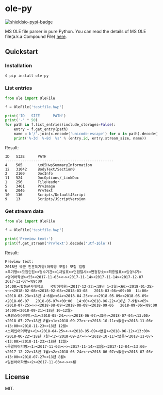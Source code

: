 # ole-py

[![shieldsio-pypi-badge]](https://pypi.org/project/ole-py/)

MS OLE file parser in pure Python.
You can read the details of MS OLE file(a.k.a Compound File)
[here](https://msdn.microsoft.com/ko-kr/library/dd942138.aspx).

## Quickstart

### Installation

```bash
$ pip install ole-py
```

### List entries

```python
from ole import OleFile

f = OleFile('testfile.hwp')

print('ID   SIZE      PATH')
print('-' * 50)
for path in f.list_entries(include_storages=False):
    entry = f.get_entry(path)
    name = b'/'.join(x.encode('unicode-escape') for x in path).decode()
    print('%-3d  %-8d  %s' % (entry.id, entry.stream_size, name))
```

Result:

```
ID   SIZE      PATH
--------------------------------------------------
4    505       \x05HwpSummaryInformation
12   31042     BodyText/Section0
2    2160      DocInfo
11   524       DocOptions/_LinkDoc
1    256       FileHeader
5    3461      PrvImage
6    2046      PrvText
10   136       Scripts/DefaultJScript
9    13        Scripts/JScriptVersion
```

### Get stream data

```python
from ole import OleFile

f = OleFile('testfile.hwp')

print('Preview text:')
print(f.get_stream('PrvText').decode('utf-16le'))
```

Result:

```
Preview text:
2018년 육군 전문특기병(어학병 포함) 모집 일정
<특기명><모집인원><접수기간><1차발표><면접일시><면접장소><최종발표><입영시기>
<영어어학병><55><2017-11-03><~><2017-11-14><2017-11-14><2017-12-07   2017-12-07><09:00
14:00><합동군사대학교   국방어학원><2017-12-22><18년 1~3월><66><2018-01-25><~><2018-02-08><2018-02-08><2018-03-08   2018-03-08><09:00  14:00><2018-03-23><18년 4~6월><64><2018-04-25><~><2018-05-09><2018-05-09><2018-06-07   2018-06-07><09:00  14:00><2018-06-22><18년 7~9월><65><2018-07-25><~><2018-08-09><2018-08-09><2018-09-06   2018-09-06><09:00  14:00><2018-09-21><18년 10~12월>
<프랑스어어학병><1><2018-05-24><~><2018-06-07><없음><2018-07-04><13:00><2018-07-27><18년 8월><1><2018-09-27><~><2018-10-11><없음><2018-11-06><13:00><2018-11-23><18년 12월>
<스페인어어학병><1><2018-04-25><~><2018-05-09><없음><2018-06-12><13:00><2018-06-22><18년 7월><1><2018-09-27><~><2018-10-11><없음><2018-11-07><13:00><2018-11-23><18년 12월>
<독일어어학병><1><2017-11-03><~><2017-11-14><없음><2017-12-04><13:00><2017-12-22><18년 1월><2><2018-05-24><~><2018-06-07><없음><2018-07-05><13:00><2018-07-27><18년 8월>
<일본어어학병><2><2017-11-03><~><>椄
```

## License

MIT.

[shieldsio-pypi-badge]: https://img.shields.io/pypi/v/ole-py?style=flat-square&color=blue
